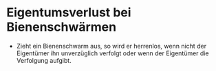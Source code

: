 # Eigentumsverlust bei Bienenschwärmen

- Zieht ein Bienenschwarm aus, so wird er herrenlos, wenn nicht der Eigentümer ihn unverzüglich verfolgt oder wenn der Eigentümer die Verfolgung aufgibt.

